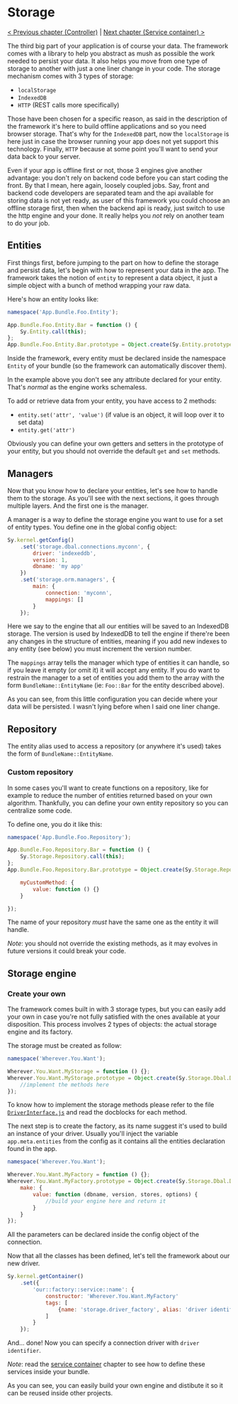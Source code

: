 # Storage

[< Previous chapter (Controller)](controller.md) | [Next chapter (Service container) >](service-container.md)

The third big part of your application is of course your data. The framework comes with a library to help you abstract as mush as possible the work needed to persist your data. It also helps you move from one type of storage to another with just a one liner change in your code. The storage mechanism comes with 3 types of storage:

* `localStorage`
* `IndexedDB`
* `HTTP` (REST calls more specifically)

Those have been chosen for a specific reason, as said in the description of the framework it's here to build offline applications and so you need browser storage. That's why for the `IndexedDB` part, now the `localStorage` is here just in case the browser running your app does not yet support this technology. Finally, `HTTP` because at some point you'll want to send your data back to your server.

Even if your app is offline first or not, those 3 engines give another advantage: you don't rely on backend code before you can start coding the front. By that I mean, here again, loosely coupled jobs. Say, front and backend code developers are separated team and the api available for storing data is not yet ready, as user of this framework you could choose an offline storage first, then when the backend api is ready, just switch to use the http engine and your done.
It really helps you *not* rely on another team to do your job.

## Entities

First things first, before jumping to the part on how to define the storage and persist data, let's begin with how to represent your data in the app. The framework takes the notion of `entity` to represent a data object, it just a simple object with a bunch of method wrapping your raw data.

Here's how an entity looks like:
```js
namespace('App.Bundle.Foo.Entity');

App.Bundle.Foo.Entity.Bar = function () {
    Sy.Entity.call(this);
};
App.Bundle.Foo.Entity.Bar.prototype = Object.create(Sy.Entity.prototype);
```
Inside the framework, every entity must be declared inside the namespace `Entity` of your bundle (so the framework can automatically discover them).

In the example above you don't see any attribute declared for your entity. That's *normal* as the engine works schemaless.

To add or retrieve data from your entity, you have access to 2 methods:

* `entity.set('attr', 'value')` (if value is an object, it will loop over it to set data)
* `entity.get('attr')`

Obviously you can define your own getters and setters in the prototype of your entity, but you should not override the default `get` and `set` methods.

## Managers

Now that you know how to declare your entities, let's see how to handle them to the storage. As you'll see with the next sections, it goes through multiple layers. And the first one is the manager.

A manager is a way to define the storage engine you want to use for a set of entity types. You define one in the global config object:
```js
Sy.kernel.getConfig()
    .set('storage.dbal.connections.myconn', {
        driver: 'indexeddb',
        version: 1,
        dbname: 'my app'
    })
    .set('storage.orm.managers', {
        main: {
            connection: 'myconn',
            mappings: []
        }
    });
```
Here we say to the engine that all our entities will be saved to an IndexedDB storage. The version is used by IndexedDB to tell the engine if there're been any changes in the structure of entities, meaning if you add new indexes to any entity (see below) you must increment the version number.

The `mappings` array tells the manager which type of entities it can handle, so if you leave it empty (or omit it) it will accept any entity. If you do want to restrain the manager to a set of entities you add them to the array with the form `BundleName::EntityName` (ie: `Foo::Bar` for the entity described above).

As you can see, from this little configuration you can decide where your data will be persisted. I wasn't lying before when I said one liner change.

## Repository

The entity alias used to access a repository (or anywhere it's used) takes the form of `BundleName::EntityName`.

### Custom repository

In some cases you'll want to create functions on a repository, like for example to reduce the number of entities returned based on your own algorithm. Thankfully, you can define your own entity repository so you can centralize some code.

To define one, you do it like this:
```js
namespace('App.Bundle.Foo.Repository');

App.Bundle.Foo.Repository.Bar = function () {
    Sy.Storage.Repository.call(this);
};
App.Bundle.Foo.Repository.Bar.prototype = Object.create(Sy.Storage.Repository.prototype, {

    myCustomMethod: {
        value: function () {}
    }

});
```
The name of your repository *must* have the same one as the entity it will handle.

*Note*: you should not override the existing methods, as it may evolves in future versions it could break your code.

## Storage engine

### Create your own

The framework comes built in with 3 storage types, but you can easily add your own in case you're not fully satisfied with the ones available at your disposition. This process involves 2 types of objects: the actual storage engine and its factory.

The storage must be created as follow:
```js
namespace('Wherever.You.Want');

Wherever.You.Want.MyStorage = function () {};
Wherever.You.Want.MyStorage.prototype = Object.create(Sy.Storage.Dbal.DriverInterface.prototype, {
    //implement the methods here
});
```
To know how to implement the storage methods please refer to the file [`DriverInterface.js`](../src/Storage/Dbal/DriverInterface.js) and read the docblocks for each method.

The next step is to create the factory, as its name suggest it's used to build an instance of your driver. Usually you'll inject the variable `app.meta.entities` from the config as it contains all the entities declaration found in the app.

```js
namespace('Wherever.You.Want');

Wherever.You.Want.MyFactory = function () {};
Wherever.You.Want.MyFactory.prototype = Object.create(Sy.Storage.Dbal.DriverFactoryInterface.prototype, {
    make: {
        value: function (dbname, version, stores, options) {
            //build your engine here and return it
        }
    }
});
```
All the parameters can be declared inside the config object of the connection.

Now that all the classes has been defined, let's tell the framework about our new driver.
```js
Sy.kernel.getContainer()
    .set({
        'our::factory::service::name': {
            constructor: 'Wherever.You.Want.MyFactory'
            tags: [
                {name: 'storage.driver_factory', alias: 'driver identifier'}
            ]
        }
    });
```
And... done! Now you can specify a connection driver with `driver identifier`.

*Note*: read the [service container](service-container.md) chapter to see how to define these services inside your bundle.

As you can see, you can easily build your own engine and distibute it so it can be reused inside other projects.
